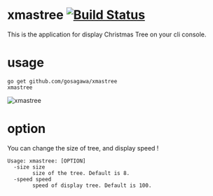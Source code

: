 # xmastree [![Build Status](https://travis-ci.com/gosagawa/xmastree.svg?branch=master)](https://travis-ci.com/gosagawa/xmastree)

This is the application for display Christmas Tree on your cli console.

# usage

```
go get github.com/gosagawa/xmastree
xmastree
```
![xmastree](https://user-images.githubusercontent.com/11145035/50401527-94a6d980-07d2-11e9-9320-84d87261e16b.gif)

# option

You can change the size of tree, and display speed !

```
Usage: xmastree: [OPTION]
  -size size
    	size of the tree. Default is 8.
  -speed speed
    	speed of display tree. Default is 100.
```
